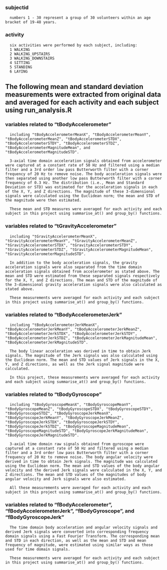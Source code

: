 ### subjectid

      numbers 1 - 30 represent a group of 30 volunteers within an age bracket of 19-48 years.
      

### activity

      six activities were performed by each subject, including:
      1 WALKING
      2 WALKING_UPSTAIRS
      3 WALKING_DOWNSTAIRS
      4 SITTING
      5 STANDING
      6 LAYING

The following mean and standard deviation measurements were extracted from original data and averaged for each activity and each subject using run\_analysis.R
--------------------------------------------------------------------------------------------------------------------------------------------------------------

### variables related to “tBodyAccelerometer”

      including "tBodyAccelerometerMeanX", "tBodyAccelerometerMeanY", "tBodyAccelerometerMeanZ", "tBodyAccelerometerSTDX", "tBodyAccelerometerSTDY", "tBodyAccelerometerSTDZ", "tBodyAccelerometerMagnitudeMean", and "tBodyAccelerometerMagnitudeSTD".
      
      3-axial time domain acceleration signals obtained from accelerometer were captured at a constant rate of 50 Hz and filtered using a median filter and a 3rd order low pass Butterworth filter with a corner frequency of 20 Hz to remove noise. The body acceleration signals were then separated using another low pass Butterworth filter with a corner frequency of 0.3 Hz. The distribution (i.e., Mean and Standard Deviation or STD) was estimated for the acceleration signals in each of the X, Y, and Z directions. The magnitude of these 3-dimensional signals were calculated using the Euclidean norm; the mean and STD of the magnitude were then estimated. 
      
      These mean and STD measures were averaged for each activity and each subject in this project using summarise_at() and group_by() functions.
      

### variables related to “tGravityAccelerometer”

      including "tGravityAccelerometerMeanX", "tGravityAccelerometerMeanY", "tGravityAccelerometerMeanZ", "tGravityAccelerometerSTDX", "tGravityAccelerometerSTDY", "tGravityAccelerometerSTDZ", "tGravityAccelerometerMagnitudeMean", "tGravityAccelerometerMagnitudeSTD".
      
      In addition to the body acceleration signals, the gravity acceleration signals were also separated from the time domain acceleration signals obtained from accelerometer as stated above. The mean and STD were estimated from these separated signals respectively for the X, Y, and Z directions. The mean and STD of the magnitude of the 3-dimensional gravity acceleration signals were also calculated as stated above. 
      
      These measurements were averaged for each activity and each subject in this project using summarise_at() and group_by() functions.
      

### variables related to “tBodyAccelerometerJerk”

      including "tBodyAccelerometerJerkMeanX", "tBodyAccelerometerJerkMeanY", "tBodyAccelerometerJerkMeanZ", "tBodyAccelerometerJerkSTDX", "tBodyAccelerometerJerkSTDY", "tBodyAccelerometerJerkSTDZ", "tBodyAccelerometerJerkMagnitudeMean", "tBodyAccelerometerJerkMagnitudeSTD". 
      
      The body linear acceleration was derived in time to obtain Jerk signals. The magnitude of the Jerk signals was also calculated using the Euclidean norm. The mean and STD values of Jerk signals in the X, Y, and Z directions, as well as the Jerk signal magnitude were calculated.
      
      In this project, these measurements were averaged for each activity and each subject using summarise_at() and group_by() functions. 

### variables related to “tBodyGyroscope”

      including "tBodyGyroscopeMeanX", "tBodyGyroscopeMeanY", "tBodyGyroscopeMeanZ", "tBodyGyroscopeSTDX", "tBodyGyroscopeSTDY", "tBodyGyroscopeSTDZ", "tBodyGyroscopeJerkMeanX", "tBodyGyroscopeJerkMeanY", "tBodyGyroscopeJerkMeanZ", "tBodyGyroscopeJerkSTDX", "tBodyGyroscopeJerkSTDY", "tBodyGyroscopeJerkSTDZ", "tBodyGyroscopeMagnitudeMean", "tBodyGyroscopeMagnitudeSTD", "tBodyGyroscopeJerkMagnitudeMean", "tBodyGyroscopeJerkMagnitudeSTD".
      
      3-axial time domain raw signals obtained from gyroscope were captured at a constant rate of 50 Hz and filtered using a median filter and a 3rd order low pass Butterworth filter with a corner frequency of 20 Hz to remove noise. The body angular velocity were derived in time to obtain Jerk signals. The magnitude was calculated using the Euclidean norm. The mean and STD values of the body angular velocity and the derived Jerk signals were calculated in the X, Y, and Z directions. The mean and STD values of the magnitudes of body angular velocity and Jerk signals were also estimated. 
      
      All these measurements were averaged for each activity and each subject in this project using summarise_at() and group_by() functions.
      

### variables related to “fBodyAccelerometer”, “fBodyAccelerometerJerk”, “fBodyGyroscope”, and “fBodyGyroscopeJerk”

      The time domain body acceleration and angular velocity signals and derived Jerk signals were converted into corresponding frequency domain signals using a Fast Fourier Transform. The corresponding mean and STD in each direction, as well as the mean and STD and mean frequency of magnitude, were estimated using similar ways as those used for time domain signals. 
      
      These measurements were averaged for each activity and each subject in this project using summarise_at() and group_by() functions.
